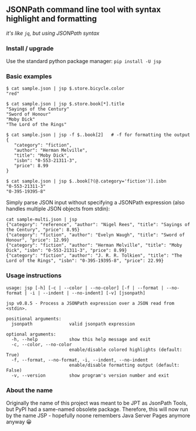 ## JSONPath command line tool with syntax highlight and formatting
_it's like `jq`, but using JSONPath syntax_

### Install / upgrade
Use the standard python package manager: 
`pip install -U jsp`

### Basic examples

```shell
$ cat sample.json | jsp $.store.bicycle.color
"red"

$ cat sample.json | jsp $.store.book[*].title
"Sayings of the Century"
"Sword of Honour"
"Moby Dick"
"The Lord of the Rings"

$ cat sample.json | jsp -f $..book[2]   # -f for formatting the output
{
   "category": "fiction",
   "author": "Herman Melville",
   "title": "Moby Dick",
   "isbn": "0-553-21311-3",
   "price": 8.99
}

$ cat sample.json | jsp $..book[?(@.category='fiction')].isbn
"0-553-21311-3"
"0-395-19395-8"
```

Simply parse JSON input without specifying a JSONPath expression (also handles multiple JSON objects from stdin):
```shell
cat sample-multi.json | jsp
{"category": "reference", "author": "Nigel Rees", "title": "Sayings of the Century", "price": 8.95}
{"category": "fiction", "author": "Evelyn Waugh", "title": "Sword of Honour", "price": 12.99}
{"category": "fiction", "author": "Herman Melville", "title": "Moby Dick", "isbn": "0-553-21311-3", "price": 8.99}
{"category": "fiction", "author": "J. R. R. Tolkien", "title": "The Lord of the Rings", "isbn": "0-395-19395-8", "price": 22.99}
```

### Usage instructions
```
usage: jsp [-h] [-c | --color | --no-color] [-f | --format | --no-format | -i | --indent | --no-indent] [-v] [jsonpath]

jsp v0.8.5 - Process a JSONPath expression over a JSON read from <stdin>.

positional arguments:
  jsonpath              valid jsonpath expression

optional arguments:
  -h, --help            show this help message and exit
  -c, --color, --no-color
                        enable/disable colored highlights (default: True)
  -f, --format, --no-format, -i, --indent, --no-indent
                        enable/disable formatting output (default: False)
  -v, --version         show program's version number and exit
```

### About the name
Originally the name of this project was meant to be JPT as JsonPath Tools, but PyPI had a same-named obsolete package. Therefore, this will now run by the name JSP - hopefully noone remembers Java Server Pages anymore anyway 😀 
